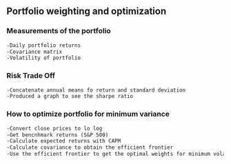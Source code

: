 ## Portfolio weighting and optimization


### Measurements of the portfolio
```` markdown
-Daily portfolio returns
-Covariance matrix
-Volatility of portfolio
````

### Risk Trade Off
```` markdown
-Concatenate annual means fo return and standard deviation
-Produced a graph to see the sharpe ratio
```` 
### How to optimize portfolio for minimum variance
```` markdown
-Convert close prices to lo log
-Get bencnhmark returns (S&P 500)
-Calculate expected returns with CAPM
-Calculate covariance to obtain the efficient frontier
-Use the efficient frontier to get the optimal weights for minimum volatility
````


